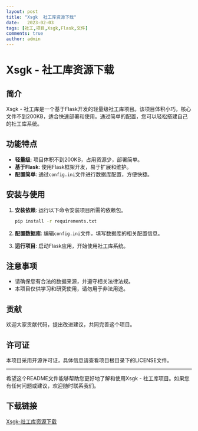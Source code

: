 ```yaml
---
layout: post
title: "Xsgk  社工库资源下载"
date:   2023-02-03
tags: [社工,项目,Xsgk,Flask,文件]
comments: true
author: admin
---
```

# Xsgk - 社工库资源下载

## 简介
Xsgk - 社工库是一个基于Flask开发的轻量级社工库项目。该项目体积小巧，核心文件不到200KB，适合快速部署和使用。通过简单的配置，您可以轻松搭建自己的社工库系统。

## 功能特点
- **轻量级**: 项目体积不到200KB，占用资源少，部署简单。
- **基于Flask**: 使用Flask框架开发，易于扩展和维护。
- **配置简单**: 通过`config.ini`文件进行数据库配置，方便快捷。

## 安装与使用
1. **安装依赖**: 运行以下命令安装项目所需的依赖包。
   ```bash
   pip install -r requirements.txt
   ```

2. **配置数据库**: 编辑`config.ini`文件，填写数据库的相关配置信息。

3. **运行项目**: 启动Flask应用，开始使用社工库系统。

## 注意事项
- 请确保您有合法的数据来源，并遵守相关法律法规。
- 本项目仅供学习和研究使用，请勿用于非法用途。

## 贡献
欢迎大家贡献代码，提出改进建议，共同完善这个项目。

## 许可证
本项目采用开源许可证，具体信息请查看项目根目录下的LICENSE文件。

---

希望这个README文件能够帮助您更好地了解和使用Xsgk - 社工库项目。如果您有任何问题或建议，欢迎随时联系我们。

## 下载链接

[Xsgk-社工库资源下载](https://pan.quark.cn/s/a872409e528f)